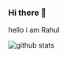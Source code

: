 ### Hi there 👋

<!--
**rahul-prog/rahul-prog** is a ✨ _special_ ✨ repository because its `README.md` (this file) appears on your GitHub profile.

Here are some ideas to get you started:

- 🔭 I’m currently working on ...
- 🌱 I’m currently learning ...
- 👯 I’m looking to collaborate on ...
- 🤔 I’m looking for help with ...
- 💬 Ask me about ...
- 📫 How to reach me: ...
- 😄 Pronouns: ...
- ⚡ Fun fact: ...
-->
hello i am Rahul
<!-- https://hits.seeyoufarm.com/api/count/incr/badge.svg?url=https%3A%2F%2Fgithub.com%2Frahul-prog&count_bg=%23C83D90&title_bg=%23555555&icon=ferrari.svg&icon_color=%23E7E7E7&title=Thanks+all+of+you+for+visiting+my+profile&edge_flat=true
--------------------------------------------------------------------------------------------------------------------------------------------------------------------------------- -->
![github stats](https://github-readme-stats.vercel.app/api?username=rahul-prog&show_icons=true)
